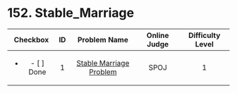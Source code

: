 # 152. Stable_Marriage


| Checkbox | ID | Problem Name|Online Judge|Difficulty Level|
|:---:|:---:|:---:|:---:|:---:|
|<ul><li>- [ ] Done</li></ul>|1|[Stable Marriage Problem](http://www.spoj.com/problems/STABLEMP/)|SPOJ|1|
